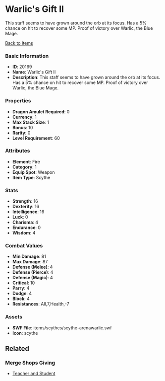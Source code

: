 # Warlic's Gift II

This staff seems to have grown around the orb at its focus. Has a 5% chance on hit to recover some MP. Proof of victory over Warlic, the Blue Mage.

[Back to Items](../items.md)

### Basic Information

- **ID**: 20169
- **Name**: Warlic&#039;s Gift II
- **Description**: This staff seems to have grown around the orb at its focus. Has a 5% chance on hit to recover some MP. Proof of victory over Warlic, the Blue Mage.

### Properties

- **Dragon Amulet Required**: 0
- **Currency**: 1
- **Max Stack Size**: 1
- **Bonus**: 10
- **Rarity**: 0
- **Level Requirement**: 60

### Attributes

- **Element**: Fire
- **Category**: 1
- **Equip Spot**: Weapon
- **Item Type**: Scythe

### Stats

- **Strength**: 16
- **Dexterity**: 16
- **Intelligence**: 16
- **Luck**: 0
- **Charisma**: 4
- **Endurance**: 0
- **Wisdom**: 4

### Combat Values

- **Min Damage**: 81
- **Max Damage**: 87
- **Defense (Melee)**: 4
- **Defense (Pierce)**: 4
- **Defense (Magic)**: 4
- **Critical**: 10
- **Parry**: 4
- **Dodge**: 4
- **Block**: 4
- **Resistances**: All,7,Health,-7

### Assets

- **SWF File**: items/scythes/scythe-arenawarlic.swf
- **Icon**: scythe

## Related

### Merge Shops Giving

- [Teacher and Student](../merge-shops/342-teacher-and-student.md)

